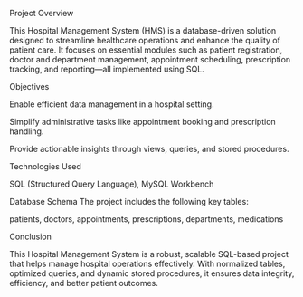 Project Overview

This Hospital Management System (HMS) is a database-driven solution designed to streamline healthcare operations and enhance the quality of patient care. It focuses on essential modules such as patient registration, doctor and department management, appointment scheduling, prescription tracking, and reporting—all implemented using SQL.

Objectives

Enable efficient data management in a hospital setting.

Simplify administrative tasks like appointment booking and prescription handling.

Provide actionable insights through views, queries, and stored procedures.

Technologies Used

SQL (Structured Query Language),
 MySQL Workbench 

Database Schema
The project includes the following key tables:

patients,
 doctors,
 appointments,
 prescriptions,
 departments,
 medications

Conclusion

This Hospital Management System is a robust, scalable SQL-based project that helps manage hospital operations effectively. With normalized tables, optimized queries, and dynamic stored procedures, it ensures data integrity, efficiency, and better patient outcomes.
